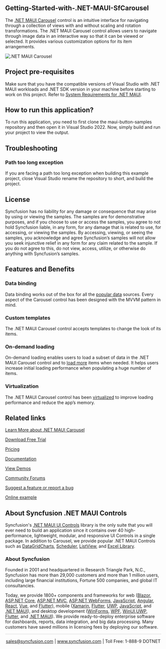 ## Getting-Started-with-.NET-MAUI-SfCarousel

The [.NET MAUI Carousel](https://www.syncfusion.com/maui-controls/maui-carousel?utm_source=github&utm_medium=listing&utm_campaign=maui-carousel-github-samples) control is an intuitive interface for navigating through a collection of views with and without scaling and rotation transformations. The .NET MAUI Carousel control allows users to navigate through image data in an interactive way so that it can be viewed or selected. It provides various customization options for its item arrangements.

![.NET MAUI Carousel](https://cdn.syncfusion.com/nuget-readme/maui/net_maui_carousel.gif)

## Project pre-requisites

Make sure that you have the compatible versions of Visual Studio with .NET MAUI workloads and .NET SDK version in your machine before starting to work on this project. Refer to [System Requirements for .NET MAUI](https://help.syncfusion.com/maui/system-requirements?utm_source=github&utm_medium=listing&utm_campaign=maui-carousel-github-samples).

## How to run this application?

To run this application, you need to first clone the maui-button-samples repository and then open it in Visual Studio 2022. Now, simply build and run your project to view the output.

## <a name="troubleshooting"></a>Troubleshooting ##
### Path too long exception

If you are facing a path too long exception when building this example project, close Visual Studio rename the repository to short, and build the project.

## License

Syncfusion has no liability for any damage or consequence that may arise by using or viewing the samples. The samples are for demonstrative purposes, and if you choose to use or access the samples, you agree to not hold Syncfusion liable, in any form, for any damage that is related to use, for accessing, or viewing the samples. By accessing, viewing, or seeing the samples, you acknowledge and agree Syncfusion’s samples will not allow you seek injunctive relief in any form for any claim related to the sample. If you do not agree to this, do not view, access, utilize, or otherwise do anything with Syncfusion’s samples.

## Features and Benefits

### Data binding
Data binding works out of the box for all the [popular data](https://help.syncfusion.com/maui/carousel-view/populating-data?utm_source=github&utm_medium=listing&utm_campaign=maui-carousel-github-samples) sources. Every aspect of the Carousel control has been designed with the MVVM pattern in mind.


### Custom templates
The .NET MAUI Carousel control accepts templates to change the look of its items.

### On-demand loading
On-demand loading enables users to load a subset of data in the .NET MAUI Carousel control and to [load more](https://help.syncfusion.com/maui/carousel-view/loadmore?utm_source=github&utm_medium=listing&utm_campaign=maui-carousel-github-samples) items when needed. It helps users increase initial loading performance when populating a huge number of items.

### Virtualization
The .NET MAUI Carousel control has been [virtualized](https://help.syncfusion.com/maui/carousel-view/UIVirtualization?utm_source=github&utm_medium=listing&utm_campaign=maui-carousel-github-samples) to improve loading performance and reduce the app’s memory.


## Related links
[Learn More about .NET MAUI Carousel](https://www.syncfusion.com/maui-controls/maui-carousel?utm_source=github&utm_medium=listing&utm_campaign=maui-carousel-github-samples)

[Download Free Trial](https://www.syncfusion.com/downloads/maui?utm_source=github&utm_medium=listing&utm_campaign=maui-carousel-github-samples)

[Pricing](https://www.syncfusion.com/sales/teamlicense?utm_source=github&utm_medium=listing&utm_campaign=maui-carousel-github-samples)

[Documentation](https://help.syncfusion.com/maui/carousel-view/getting-started?utm_source=github&utm_medium=listing&utm_campaign=maui-carousel-github-samples)

[View Demos](https://github.com/SyncfusionExamples/Getting-Started-with-.NET-MAUI-SfCarousel?utm_source=github&utm_medium=listing&utm_campaign=maui-carousel-github-samples)

[Community Forums](https://www.syncfusion.com/forums/maui?utm_source=github&utm_medium=listing&utm_campaign=maui-carousel-github-samples)

[Suggest a feature or report a bug](https://www.syncfusion.com/feedback/maui?utm_source=github&utm_medium=listing&utm_campaign=maui-carousel-github-samples)

[Online example](https://github.com/syncfusion/maui-demos/tree/master/MAUI/Carousel/SampleBrowser.Maui.Carousel?utm_source=github&utm_medium=listing&utm_campaign=maui-carousel-github-samples)

## About Syncfusion .NET MAUI Controls

Syncfusion's [.NET MAUI UI Controls](https://www.syncfusion.com/maui-controls?utm_source=github&utm_medium=listing&utm_campaign=maui-carousel-github-samples) library is the only suite that you will ever need to build an application since it contains over 40 high-performance, lightweight, modular, and responsive UI Controls in a single package. In addition to Carousel, we provide popular .NET MAUI Controls such as [DataGrid](https://www.syncfusion.com/maui-controls/maui-datagrid?utm_source=github&utm_medium=listing&utm_campaign=maui-carousel-github-samples)[Charts](https://www.syncfusion.com/maui-controls/maui-cartesian-charts?utm_source=github&utm_medium=listing&utm_campaign=maui-carousel-github-samples), [Scheduler](https://www.syncfusion.com/maui-controls/maui-scheduler?utm_source=github&utm_medium=listing&utm_campaign=maui-carousel-github-samples), [ListView](https://www.syncfusion.com/maui-controls/maui-listview?utm_source=github&utm_medium=listing&utm_campaign=maui-carousel-github-samples), and [Excel Library](https://www.syncfusion.com/document-processing/excel-framework/maui?utm_source=github&utm_medium=listing&utm_campaign=maui-carousel-github-samples).

### About Syncfusion
Founded in 2001 and headquartered in Research Triangle Park, N.C., Syncfusion has more than 29,000 customers and more than 1 million users, including large financial institutions, Fortune 500 companies, and global IT consultancies.

Today, we provide 1800+ components and frameworks for web ([Blazor](https://www.syncfusion.com/blazor-components?utm_source=github&utm_medium=listing&utm_campaign=maui-carousel-github-samples), [ASP.NET Core](https://www.syncfusion.com/aspnet-core-ui-controls?utm_source=github&utm_medium=listing&utm_campaign=maui-carousel-github-samples), [ASP.NET MVC](https://www.syncfusion.com/aspnet-mvc-ui-controls?utm_source=github&utm_medium=listing&utm_campaign=maui-carousel-github-samples), [ASP.NET WebForms](https://www.syncfusion.com/jquery/aspnet-webforms-ui-controls?utm_source=github&utm_medium=listing&utm_campaign=maui-carousel-github-samples), [JavaScript](https://www.syncfusion.com/javascript-ui-controls?utm_source=github&utm_medium=listing&utm_campaign=maui-carousel-github-samples), [Angular](https://www.syncfusion.com/angular-components?utm_source=github&utm_medium=listing&utm_campaign=maui-carousel-github-samples), [React](https://www.syncfusion.com/react-components?utm_source=github&utm_medium=listing&utm_campaign=maui-carousel-github-samples), [Vue](https://www.syncfusion.com/vue-components?utm_source=github&utm_medium=listing&utm_campaign=maui-carousel-github-samples), and [Flutter](https://www.syncfusion.com/flutter-widgets?utm_source=github&utm_medium=listing&utm_campaign=maui-carousel-github-samples)), mobile ([Xamarin](https://www.syncfusion.com/xamarin-ui-controls?utm_source=github&utm_medium=listing&utm_campaign=maui-carousel-github-samples), [Flutter](https://www.syncfusion.com/flutter-widgets?utm_source=github&utm_medium=listing&utm_campaign=maui-carousel-github-samples), [UWP](https://www.syncfusion.com/uwp-ui-controls?utm_source=github&utm_medium=listing&utm_campaign=maui-carousel-github-samples), [JavaScript](https://www.syncfusion.com/javascript-ui-controls?utm_source=github&utm_medium=listing&utm_campaign=maui-carousel-github-samples), and [.NET MAUI](https://www.syncfusion.com/maui-controls?utm_source=github&utm_medium=listing&utm_campaign=maui-carousel-github-samples)), and desktop development ([WinForms](https://www.syncfusion.com/winforms-ui-controls?utm_source=github&utm_medium=listing&utm_campaign=maui-carousel-github-samples), [WPF](https://www.syncfusion.com/wpf-controls?utm_source=github&utm_medium=listing&utm_campaign=maui-carousel-github-samples), [WinUI](https://www.syncfusion.com/winui-controls?utm_source=github&utm_medium=listing&utm_campaign=maui-carousel-github-samples),[UWP](https://www.syncfusion.com/uwp-ui-controls?utm_source=github&utm_medium=listing&utm_campaign=maui-carousel-github-samples), [Flutter](https://www.syncfusion.com/flutter-widgets?utm_source=github&utm_medium=listing&utm_campaign=maui-carousel-github-samples), and [.NET MAUI](https://www.syncfusion.com/maui-controls?utm_source=github&utm_medium=listing&utm_campaign=maui-carousel-github-samples)). We provide ready-to-deploy enterprise software for dashboards, reports, data integration, and big data processing. Many customers have saved millions in licensing fees by deploying our software.

<hr style="height:0.3px;border:none;color:lightgrey;background-color:lightgrey;" />

<p align="center">
<a href="mailto:sales@syncfusion.com?Subject=Syncfusion .NET MAUI Carousel - GitHub" target="_top">sales@syncfusion.com</a> | <a href="https://www.syncfusion.com?utm_source=github&utm_medium=listing&utm_campaign=maui-carousel-github-samples">www.syncfusion.com</a> | Toll Free: 1-888-9 DOTNET <br>
</p>